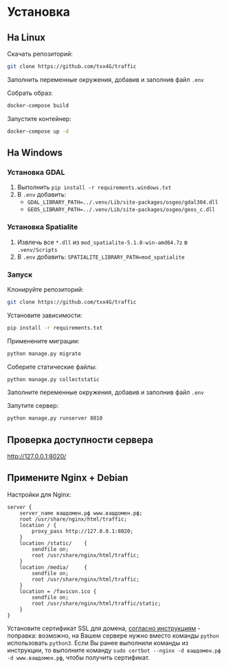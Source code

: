 # Установка

## На Linux

Скачать репозиторий:

```sh
git clone https://github.com/txx4G/traffic
```

Заполнить переменные окружения, добавив и заполнив файл `.env`

Собрать образ:

```sh
docker-compose build
```

Запустите контейнер:

```sh
docker-compose up -d
```

## На Windows

### Установка GDAL

1. Выполнить `pip install -r requirements.windows.txt`
3. В `.env` добавить:
    - `GDAL_LIBRARY_PATH=../.venv/Lib/site-packages/osgeo/gdal304.dll`
    - `GEOS_LIBRARY_PATH=../.venv/Lib/site-packages/osgeo/geos_c.dll`

### Установка Spatialite

1. Извлечь все `*.dll` из `mod_spatialite-5.1.0-win-amd64.7z` в `.venv/Scripts`
3. В `.env` добавить: `SPATIALITE_LIBRARY_PATH=mod_spatialite`

### Запуск

Клонируйте репозиторий:

```sh
git clone https://github.com/txx4G/traffic
```

Установите зависимости:

```sh
pip install -r requirements.txt
```

Применените миграции:

```sh
python manage.py migrate
```

Соберите статические файлы:

```sh
python manage.py collectstatic
```


Заполните переменные окружения, добавив и заполнив файл `.env`

Запутите сервер:

```sh
python manage.py runserver 8010
```

## Проверка доступности сервера

<http://127.0.0.1:8020/>

## Примените Nginx + Debian

Настройки для Nginx:

```
server {
    server_name вашдомен.рф www.вашдомен.рф;
    root /usr/share/nginx/html/traffic;
    location / {
        proxy_pass http://127.0.0.1:8020;
    }
    location /static/	 {
        sendfile on;
        root /usr/share/nginx/html/traffic;
    }
    location /media/	 {
        sendfile on;
        root /usr/share/nginx/html/traffic;
    }
    location = /favicon.ico {
        sendfile on;
        root /usr/share/nginx/html/traffic/static;
    }
}
```

Установите сертификат SSL для домена, [согласно инструкциям](https://www.nginx.com/blog/using-free-ssltls-certificates-from-lets-encrypt-with-nginx/) - поправка: возможно, на Вашем сервере нужно вместо команды `python` использовать `python3`.
Если Вы ранее выполнили команды из инструкции, то выполните команду `sudo certbot --nginx -d вашдомен.рф -d www.вашдомен.рф`, чтобы получить сертификат.
